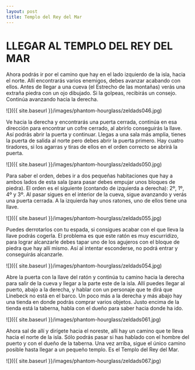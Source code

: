 ```yaml
---
layout: post
title: Templo del Rey del Mar
---
```


# LLEGAR AL TEMPLO DEL REY DEL MAR

Ahora podrás ir por el camino que hay en el lado izquierdo de la isla, hacia el norte. Allí encontrarás varios enemigos, debes avanzar acabando con ellos. Antes de llegar a una cueva (el Estrecho de las montañas) verás una extraña piedra con un ojo dibujado. Si la golpeas, recibirás un consejo. Continúa avanzando hacia la derecha.

![]({{ site.baseurl }}/images/phantom-hourglass/zeldads046.jpg)

Ve hacia la derecha y encontrarás una puerta cerrada, continúa en esa dirección para encontrar un cofre cerrado, al abrirlo conseguirás la llave. Así podrás abrir la puerta y continuar. Llegas a una sala más amplia, tienes la puerta de salida al norte pero debes abrir la puerta primero. Hay cuatro tiradores, si los agarras y tiras de ellos en el orden correcto se abrirá la puerta.

![]({{ site.baseurl }}/images/phantom-hourglass/zeldads050.jpg)

Para saber el orden, debes ir a dos pequeñas habitaciones que hay a ambos lados de esta sala (para pasar debes empujar unos bloques de piedra). El orden es el siguiente (contando de izquierda a derecha): 2º, 1º, 4º y 3º. Al pasar sigues en el interior de la cueva, sigue avanzando y verás una puerta cerrada. A la izquierda hay unos ratones, uno de ellos tiene una llave.

![]({{ site.baseurl }}/images/phantom-hourglass/zeldads055.jpg)

Puedes derrotarlos con tu espada, si consigues acabar con el que lleva la llave podrás cogerla. El problema es que este ratón es muy escurridizo, para lograr alcanzarle debes tapar uno de los agujeros con el bloque de piedra que hay allí mismo. Así al intentar esconderse, no podrá entrar y conseguirás alcanzarle.

![]({{ site.baseurl }}/images/phantom-hourglass/zeldads054.jpg)

Abre la puerta con la llave del ratón y continúa tu camino hacia la derecha para salir de la cueva y llegar a la parte este de la isla. Allí puedes llegar al puerto, abajo a la derecha, y hablar con un personaje que te dirá que Linebeck no está en el barco. Un poco más a la derecha y más abajo hay una tienda en donde podrás comprar varios objetos. Justo encima de la tienda está la taberna, habla con el dueño para saber hacia donde ha ido.

![]({{ site.baseurl }}/images/phantom-hourglass/zeldads061.jpg)

Ahora sal de allí y dirígete hacia el noreste, allí hay un camino que te lleva hacia el norte de la isla. Sólo podrás pasar si has hablado con el hombre del puerto y con el dueño de la taberna. Una vez arriba, sigue el único camino posible hasta llegar a un pequeño templo. Es el Templo del Rey del Mar.

![]({{ site.baseurl }}/images/phantom-hourglass/zeldads067.jpg)